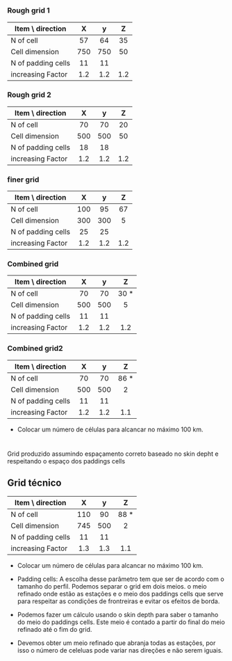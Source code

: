 # 
### Rough grid 1

Item \ direction  |     X       |   y        |     Z
------------------|:-----------:|:----------:|:----------:
N of cell         |   57        |  64        |   35         
Cell dimension    |   750       |  750       |   50         
N of padding cells|   11        |      11    |            
increasing Factor |   1.2       |   1.2      |   1.2          

### Rough grid 2

Item \ direction  |     X       |   y        |     Z
------------------|:-----------:|:----------:|:----------:
N of cell         |   70        |  70        |   20         
Cell dimension    |   500       |  500       |   50         
N of padding cells|   18        |     18     |            
increasing Factor |   1.2       |   1.2      |   1.2          

### finer grid

Item \ direction  |     X       |   y        |     Z
------------------|:-----------:|:----------:|:----------:
N of cell         |   100       |  95        |   67         
Cell dimension    |   300       |  300       |   5         
N of padding cells|   25        |   25       |            
increasing Factor |   1.2       |   1.2      |   1.2     

### Combined grid

Item \ direction  |     X       |   y        |     Z
------------------|:-----------:|:----------:|:----------:
N of cell         |   70        |  70        |   30 *         
Cell dimension    |   500       |  500       |   5          
N of padding cells|   11        |   11       |            
increasing Factor |   1.2       |   1.2      |   1.2   


### Combined grid2

Item \ direction  |     X       |   y        |     Z
------------------|:-----------:|:----------:|:----------:
N of cell         |   70        |  70        |   86 *         
Cell dimension    |   500       |  500       |   2          
N of padding cells|   11        |   11       |            
increasing Factor |   1.2       |   1.2      |   1.1   

* Colocar um número de células para alcancar no máximo 100 km.

#
Grid produzido assumindo espaçamento correto baseado no skin depht e respeitando o espaço dos paddings cells
## Grid técnico 

Item \ direction  |     X       |   y        |     Z
------------------|:-----------:|:----------:|:----------:
N of cell         |   110       |  90        |   88 *         
Cell dimension    |   745       |  500       |   2          
N of padding cells|   11        |   11       |            
increasing Factor |   1.3       |   1.3      |   1.1   

* Colocar um número de células para alcancar no máximo 100 km.

* Padding cells: A escolha desse parâmetro tem que ser de acordo com o tamanho do perfil.
Podemos separar o grid em dois meios. o meio refinado onde estão as estações e o meio dos paddings cells que serve para respeitar as condições de frontreiras e evitar os efeitos de borda.

* Podemos fazer um cálculo usando o skin depth para saber o tamanho do meio do paddings cells. Este meio é contado a partir do final do meio refinado até o fim do grid. 

* Devemos obter um meio refinado que abranja todas as estações, por isso o número de celeluas pode variar nas direções e não serem iguais.

